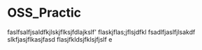 # OSS_Practic

faslfsalfjsaldfkjlskjflksjfdlajkslf'
flaskjflas;jflsjdfkl
fsadlfjaslfjlsakdf
slkfjasjflkasjfasd
flasjfkldsjfklsjfjslf
e
